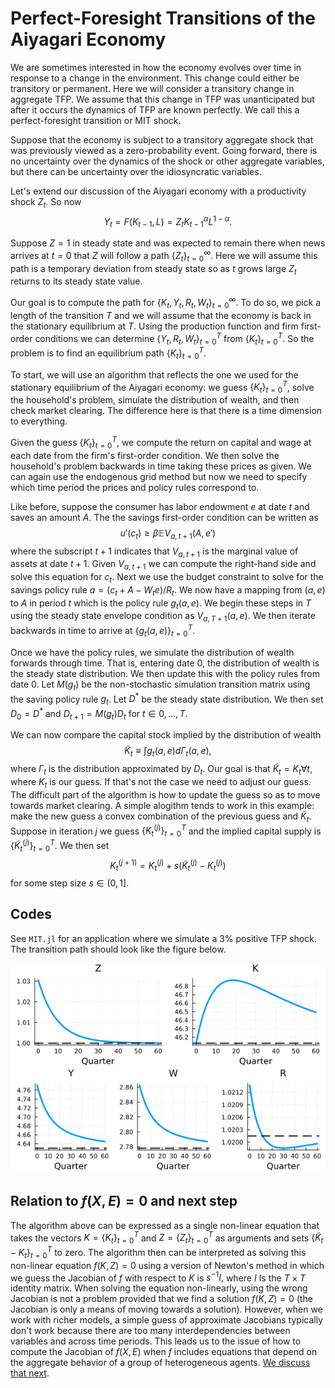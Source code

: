 

# Perfect-Foresight Transitions of the Aiyagari Economy


We are sometimes interested in how the economy evolves over time in response to a change in the environment. This change could either be transitory or permanent. Here we will consider a transitory change in aggregate TFP.  We assume that this change in TFP was unanticipated but after it occurs the dynamics of TFP are known perfectly. We call this a perfect-foresight transition or MIT shock. 

Suppose that the economy is subject to a transitory aggregate shock that was previously viewed as a zero-probability event.  Going forward, there is no uncertainty over the dynamics of the shock or other aggregate variables, but there can be uncertainty over the idiosyncratic variables.

Let's extend our discussion of the Aiyagari economy with a productivity shock $Z_t$. So now
$$Y_t = F(K_{t-1},L) = Z_t K_{t-1}^\alpha L^{1-\alpha}.$$

Suppose $Z=1$ in steady state and was expected to remain there when news arrives at $t=0$ that $Z$ will follow a path
 $\{Z_t\}_{t=0}^\infty$. Here we will assume this path is a temporary deviation from steady state so as $t$ grows large $Z_t$ returns to its steady state value.

Our goal is to compute
the path for $\{K_t,Y_t,R_t,W_t\}_{t=0}^\infty$.  To do so, we pick a length of the transition $T$ and we will assume that the economy is back in
the stationary equilibrium at $T$.  Using the production function and firm first-order conditions we can determine $\{Y_t,R_t,W_t\}_{t=0}^T$ from
$\{K_t\}_{t=0}^T$.  So the problem is to find an equilibrium path $\{K_t\}_{t=0}^T$.

To start, we will use an algorithm that reflects the one we used for the stationary equilibrium of the Aiyagari economy: we guess $\{K_t\}_{t=0}^T$, solve the household's problem, simulate the distribution of wealth, and then check market clearing.  The difference here is that  there is a time dimension to everything.

Given the guess $\{K_t\}_{t=0}^T$, we compute the return on capital and wage at each date from the firm's first-order condition.  We then solve the household's problem backwards in time taking these prices as given.  We can again use the endogenous grid method but now we need to specify which time period the prices and policy rules correspond to.

Like before, suppose the consumer has labor endowment $e$ at date $t$ and saves an amount $A$. The the savings first-order condition can be written as
$$
u'(c_t) \geq \beta  \mathbb E V_{a,t+1}(A,e') 
$$
where the subscript $t+1$ indicates that $V_{a,t+1}$ is the marginal value of assets at date $t+1$. Given $V_{a,t+1}$ we can compute the right-hand side and solve this equation for $c_t$.
Next we use the budget constraint to solve for the savings policy rule $a = (c_t + A - W_t e)/R_t$.
We now have a mapping from $(a,e)$ to $A$ in period $t$ which is the policy rule $g_t(a,e)$. We begin these steps in $T$ using the steady state envelope condition as $V_{a,T+1}(a,e)$.  We then iterate backwards in time to arrive at $\{g_t(a,e)\}_{t=0}^{T}$.

Once we have the policy rules, we simulate the distribution of wealth forwards through time.  That is, entering date $0$, the distribution of wealth is the steady state distribution. We then update this with the policy rules from date $0$.  Let $M(g_t)$ be the non-stochastic simulation transition matrix using the saving policy rule $g_t$.  Let $D^*$ be the steady state distribution.  We then set $D_{0} = D^*$ and $D_{t+1} = M(g_t) D_{t}$ for  $t \in 0,...,T$.

We can now compare the capital stock implied by the distribution of wealth
 $$\tilde K_{t} \equiv \int g_t(a,e) d \Gamma_t(a,e),$$
where $\Gamma_t$ is the distribution approximated by $D_t$.  Our goal is that $\tilde K_t = K_t \forall t$, where $K_t$ is our guess.  If that's not the case we need to adjust our guess.  The difficult part of the algorithm is how to update the guess so as to move towards market clearing.  A simple alogithm tends to work in this example: make the new guess a convex combination of the previous guess and $\tilde K_t$. Suppose in iteration $j$ we guess 
$\{K_t^{(j)}\}_{t=0}^T$ and the implied capital supply is $\{\tilde K_t^{(j)}\}_{t=0}^T$. We then set
$$K_t^{(j+1)} = K_t^{(j)} + s \left( \tilde K_t^{(j)} - K_t^{(j)}\right)$$
for some step size $s\in(0,1]$.




## Codes

See `MIT.jl` for an application where we simulate a 3% positive TFP shock. The transition path should look like the figure below.

![Perfect foresight transition path following TFP shock](Figures/MIT.png)

## Relation to $f(X,E)=0$ and next step

The algorithm above can be expressed as a single non-linear equation that takes the vectors $K = \{K_t\}_{t=0}^T$ and $Z = \{Z_t\}_{t=0}^T$ as arguments and sets $\{\tilde K_t - K_t\}_{t=0}^T$ to zero. The algorithm then can be interpreted as solving this non-linear  equation $f(K,Z)=0$ using a version of Newton's method in which we guess the Jacobian of $f$ with respect to $K$ is $s^{-1} I,$ where $I$ Is the $T\times T$ identity matrix.  When solving the equation non-linearly, using the wrong Jacobian is not a problem provided that we find a solution $f(K,Z)=0$  (the Jacobian is only a means of moving towards a solution).  However, when we work with richer models, a simple guess of approximate Jacobians typically don't work because there are too many interdependencies between variables and across time periods. This leads us to the issue of how to compute the Jacobian of $f(X,E)$ when $f$ includes equations that depend on the aggregate behavior of a group of heterogeneous agents. [We discuss that next](SSJac.html).